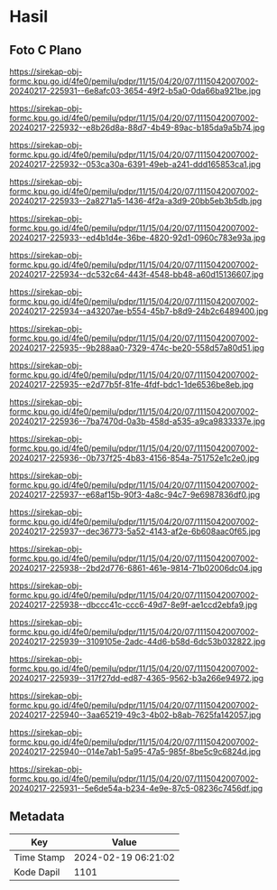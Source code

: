 # Hasil

## Foto C Plano

https://sirekap-obj-formc.kpu.go.id/4fe0/pemilu/pdpr/11/15/04/20/07/1115042007002-20240217-225931--6e8afc03-3654-49f2-b5a0-0da66ba921be.jpg

https://sirekap-obj-formc.kpu.go.id/4fe0/pemilu/pdpr/11/15/04/20/07/1115042007002-20240217-225932--e8b26d8a-88d7-4b49-89ac-b185da9a5b74.jpg

https://sirekap-obj-formc.kpu.go.id/4fe0/pemilu/pdpr/11/15/04/20/07/1115042007002-20240217-225932--053ca30a-6391-49eb-a241-ddd165853ca1.jpg

https://sirekap-obj-formc.kpu.go.id/4fe0/pemilu/pdpr/11/15/04/20/07/1115042007002-20240217-225933--2a8271a5-1436-4f2a-a3d9-20bb5eb3b5db.jpg

https://sirekap-obj-formc.kpu.go.id/4fe0/pemilu/pdpr/11/15/04/20/07/1115042007002-20240217-225933--ed4b1d4e-36be-4820-92d1-0960c783e93a.jpg

https://sirekap-obj-formc.kpu.go.id/4fe0/pemilu/pdpr/11/15/04/20/07/1115042007002-20240217-225934--dc532c64-443f-4548-bb48-a60d15136607.jpg

https://sirekap-obj-formc.kpu.go.id/4fe0/pemilu/pdpr/11/15/04/20/07/1115042007002-20240217-225934--a43207ae-b554-45b7-b8d9-24b2c6489400.jpg

https://sirekap-obj-formc.kpu.go.id/4fe0/pemilu/pdpr/11/15/04/20/07/1115042007002-20240217-225935--9b288aa0-7329-474c-be20-558d57a80d51.jpg

https://sirekap-obj-formc.kpu.go.id/4fe0/pemilu/pdpr/11/15/04/20/07/1115042007002-20240217-225935--e2d77b5f-81fe-4fdf-bdc1-1de6536be8eb.jpg

https://sirekap-obj-formc.kpu.go.id/4fe0/pemilu/pdpr/11/15/04/20/07/1115042007002-20240217-225936--7ba7470d-0a3b-458d-a535-a9ca9833337e.jpg

https://sirekap-obj-formc.kpu.go.id/4fe0/pemilu/pdpr/11/15/04/20/07/1115042007002-20240217-225936--0b737f25-4b83-4156-854a-751752e1c2e0.jpg

https://sirekap-obj-formc.kpu.go.id/4fe0/pemilu/pdpr/11/15/04/20/07/1115042007002-20240217-225937--e68af15b-90f3-4a8c-94c7-9e6987836df0.jpg

https://sirekap-obj-formc.kpu.go.id/4fe0/pemilu/pdpr/11/15/04/20/07/1115042007002-20240217-225937--dec36773-5a52-4143-af2e-6b608aac0f65.jpg

https://sirekap-obj-formc.kpu.go.id/4fe0/pemilu/pdpr/11/15/04/20/07/1115042007002-20240217-225938--2bd2d776-6861-461e-9814-71b02006dc04.jpg

https://sirekap-obj-formc.kpu.go.id/4fe0/pemilu/pdpr/11/15/04/20/07/1115042007002-20240217-225938--dbccc41c-ccc6-49d7-8e9f-ae1ccd2ebfa9.jpg

https://sirekap-obj-formc.kpu.go.id/4fe0/pemilu/pdpr/11/15/04/20/07/1115042007002-20240217-225939--3109105e-2adc-44d6-b58d-6dc53b032822.jpg

https://sirekap-obj-formc.kpu.go.id/4fe0/pemilu/pdpr/11/15/04/20/07/1115042007002-20240217-225939--317f27dd-ed87-4365-9562-b3a266e94972.jpg

https://sirekap-obj-formc.kpu.go.id/4fe0/pemilu/pdpr/11/15/04/20/07/1115042007002-20240217-225940--3aa65219-49c3-4b02-b8ab-7625fa142057.jpg

https://sirekap-obj-formc.kpu.go.id/4fe0/pemilu/pdpr/11/15/04/20/07/1115042007002-20240217-225940--014e7ab1-5a95-47a5-985f-8be5c9c6824d.jpg

https://sirekap-obj-formc.kpu.go.id/4fe0/pemilu/pdpr/11/15/04/20/07/1115042007002-20240217-225931--5e6de54a-b234-4e9e-87c5-08236c7456df.jpg


## Metadata

| Key        | Value               |
| ---------- | ------------------- |
| Time Stamp | 2024-02-19 06:21:02 |
| Kode Dapil | 1101                |



